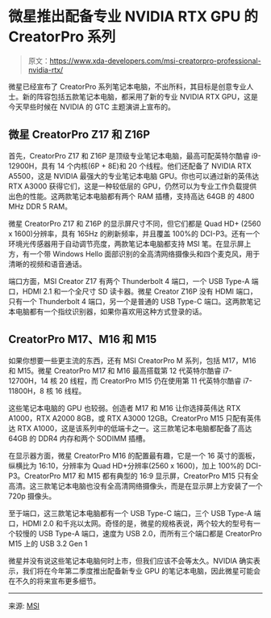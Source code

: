 # 微星推出配备专业 NVIDIA RTX GPU 的 CreatorPro 系列

> 原文：<https://www.xda-developers.com/msi-creatorpro-professional-nvidia-rtx/>

微星已经宣布了 CreatorPro 系列笔记本电脑，不出所料，其目标是创意专业人士。新的阵容包括五款笔记本电脑，都采用了新的专业 NVIDIA RTX GPU，这是今天早些时候在 NVIDIA 的 GTC 主题演讲上宣布的。

## 微星 CreatorPro Z17 和 Z16P

首先，CreatorPro Z17 和 Z16P 是顶级专业笔记本电脑，最高可配英特尔酷睿 i9-12900H，具有 14 个内核(6P + 8E)和 20 个线程。他们还配备了 NVIDIA RTX A5500，这是 NVIDIA 最强大的专业笔记本电脑 GPU。你也可以通过新的英伟达 RTX A3000 获得它们，这是一种较低层的 GPU，仍然可以为专业工作负载提供出色的性能。这两款笔记本电脑都有两个 RAM 插槽，支持高达 64GB 的 4800 MHz DDR 5 RAM。

微星 CreatorPro Z17 和 Z16P 的显示屏尺寸不同，但它们都是 Quad HD+ (2560 x 1600)分辨率，具有 165Hz 的刷新频率，并且覆盖 100%的 DCI-P3。还有一个环境光传感器用于自动调节亮度，两款笔记本电脑都支持 MSI 笔。在显示屏上方，有一个带 Windows Hello 面部识别的全高清网络摄像头和四个麦克风，用于清晰的视频和语音通话。

端口方面，MSI Creator Z17 有两个 Thunderbolt 4 端口，一个 USB Type-A 端口，HDMI 2.1 和一个全尺寸 SD 读卡器。微星 Creator Z16P 没有 HDMI 端口，只有一个 Thunderbolt 4 端口，另一个是普通的 USB Type-C 端口。这两款笔记本电脑都有一个指纹识别器，如果你喜欢用这种方式登录的话。

## CreatorPro M17、M16 和 M15

如果你想要一些更主流的东西，还有 MSI CreatorPro M 系列，包括 M17，M16 和 M15。微星 CreatorPro M17 和 M16 最高搭载第 12 代英特尔酷睿 i7-12700H，14 核 20 线程，而 CreatorPro M15 仍在使用第 11 代英特尔酷睿 i7-11800H，8 核 16 线程。

这些笔记本电脑的 GPU 也较弱。创造者 M17 和 M16 让你选择英伟达 RTX A1000，RTX A2000 8GB，或 RTX A3000 12GB。CreatorPro M15 只配有英伟达 RTX A1000，这是该系列中的低端卡之一。这三款笔记本电脑都配备了高达 64GB 的 DDR4 内存和两个 SODIMM 插槽。

在显示器方面，微星 CreatorPro M16 的配置最有趣，它是一个 16 英寸的面板，纵横比为 16:10，分辨率为 Quad HD+分辨率(2560 x 1600)，加上 100%的 DCI-P3。CreatorPro M17 和 M15 都有典型的 16:9 显示屏，CreatorPro M15 只有全高清。这三款笔记本电脑也没有全高清网络摄像头，而是在显示屏上方安装了一个 720p 摄像头。

至于端口，这三款笔记本电脑都有一个 USB Type-C 端口，三个 USB Type-A 端口，HDMI 2.0 和千兆以太网。奇怪的是，微星的规格表说，两个较大的型号有一个较慢的 USB Type-A 端口，速度为 USB 2.0，而所有三个端口都是 CreatorPro M15 上的 USB 3.2 Gen 1

微星并没有说这些笔记本电脑何时上市，但我们应该不会等太久。NVIDIA 确实表示，我们将在今年第二季度推出配备新专业 GPU 的笔记本电脑，因此微星可能会在不久的将来宣布更多细节。

* * *

来源: [MSI](https://www.msi.com/news/detail/MSI-Launches-New-Mobile-Workstations-with-the-Latest-Powerful-NVIDIA-RTX--Professional-Graphics139823)